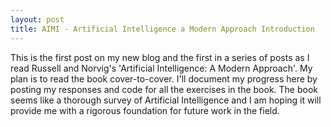 ```yaml
---
layout: post
title: AIMI - Artificial Intelligence a Modern Approach Introduction
---
```


This is the first post on my new blog and the first in a series of posts as I read Russell and Norvig's 'Artificial Intelligence: A Modern Approach'. My plan is to read the book cover-to-cover. I'll document my progress here by posting my responses and code for all the exercises in the book. The book seems like a thorough survey of Artificial Intelligence and I am hoping it will provide me with a rigorous foundation for future work in the field.
